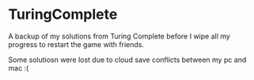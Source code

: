 # TuringComplete
A backup of my solutions from Turing Complete before I wipe all my progress to restart the game with friends.

Some solutiosn were lost due to cloud save conflicts between my pc and mac :(
